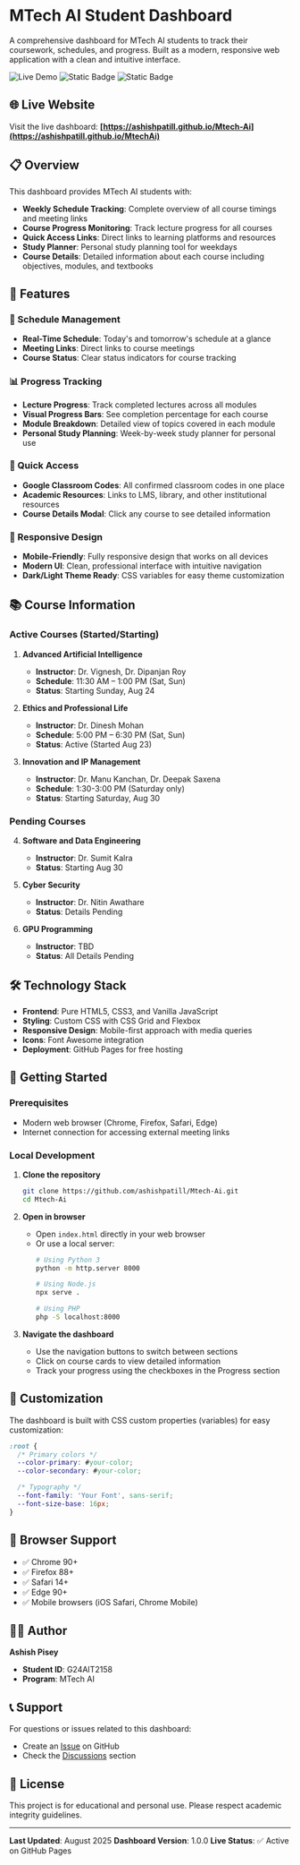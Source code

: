 # MTech AI Student Dashboard

A comprehensive dashboard for MTech AI students to track their coursework, schedules, and progress. Built as a modern, responsive web application with a clean and intuitive interface.

![Live Demo](https://img.shields.io/badge/Live-Demo-brightgreen)
![Static Badge](https://img.shields.io/badge/Status-Active-blue)
![Static Badge](https://img.shields.io/badge/Version-1.0.0-blue)

## 🌐 Live Website

Visit the live dashboard: **[https://ashishpatill.github.io/Mtech-Ai](https://ashishpatill.github.io/MtechAi)**

## 📋 Overview

This dashboard provides MTech AI students with:
- **Weekly Schedule Tracking**: Complete overview of all course timings and meeting links
- **Course Progress Monitoring**: Track lecture progress for all courses
- **Quick Access Links**: Direct links to learning platforms and resources
- **Study Planner**: Personal study planning tool for weekdays
- **Course Details**: Detailed information about each course including objectives, modules, and textbooks

## 🎯 Features

### 📅 Schedule Management
- **Real-Time Schedule**: Today's and tomorrow's schedule at a glance
- **Meeting Links**: Direct links to course meetings
- **Course Status**: Clear status indicators for course tracking

### 📊 Progress Tracking
- **Lecture Progress**: Track completed lectures across all modules
- **Visual Progress Bars**: See completion percentage for each course
- **Module Breakdown**: Detailed view of topics covered in each module
- **Personal Study Planning**: Week-by-week study planner for personal use

### 🔗 Quick Access
- **Google Classroom Codes**: All confirmed classroom codes in one place
- **Academic Resources**: Links to LMS, library, and other institutional resources
- **Course Details Modal**: Click any course to see detailed information

### 📱 Responsive Design
- **Mobile-Friendly**: Fully responsive design that works on all devices
- **Modern UI**: Clean, professional interface with intuitive navigation
- **Dark/Light Theme Ready**: CSS variables for easy theme customization

## 📚 Course Information

### Active Courses (Started/Starting)
1. **Advanced Artificial Intelligence**
   - **Instructor**: Dr. Vignesh, Dr. Dipanjan Roy
   - **Schedule**: 11:30 AM – 1:00 PM (Sat, Sun)
   - **Status**: Starting Sunday, Aug 24

2. **Ethics and Professional Life**
   - **Instructor**: Dr. Dinesh Mohan
   - **Schedule**: 5:00 PM – 6:30 PM (Sat, Sun)
   - **Status**: Active (Started Aug 23)

3. **Innovation and IP Management**
   - **Instructor**: Dr. Manu Kanchan, Dr. Deepak Saxena
   - **Schedule**: 1:30-3:00 PM (Saturday only)
   - **Status**: Starting Saturday, Aug 30

### Pending Courses
4. **Software and Data Engineering**
   - **Instructor**: Dr. Sumit Kalra
   - **Status**: Starting Aug 30

5. **Cyber Security**
   - **Instructor**: Dr. Nitin Awathare
   - **Status**: Details Pending

6. **GPU Programming**
   - **Instructor**: TBD
   - **Status**: All Details Pending

## 🛠️ Technology Stack

- **Frontend**: Pure HTML5, CSS3, and Vanilla JavaScript
- **Styling**: Custom CSS with CSS Grid and Flexbox
- **Responsive Design**: Mobile-first approach with media queries
- **Icons**: Font Awesome integration
- **Deployment**: GitHub Pages for free hosting



## 🚀 Getting Started

### Prerequisites
- Modern web browser (Chrome, Firefox, Safari, Edge)
- Internet connection for accessing external meeting links

### Local Development
1. **Clone the repository**
   ```bash
   git clone https://github.com/ashishpatill/Mtech-Ai.git
   cd Mtech-Ai
   ```

2. **Open in browser**
   - Open `index.html` directly in your web browser
   - Or use a local server:
     ```bash
     # Using Python 3
     python -m http.server 8000

     # Using Node.js
     npx serve .

     # Using PHP
     php -S localhost:8000
     ```

3. **Navigate the dashboard**
   - Use the navigation buttons to switch between sections
   - Click on course cards to view detailed information
   - Track your progress using the checkboxes in the Progress section

## 🎨 Customization

The dashboard is built with CSS custom properties (variables) for easy customization:

```css
:root {
  /* Primary colors */
  --color-primary: #your-color;
  --color-secondary: #your-color;

  /* Typography */
  --font-family: 'Your Font', sans-serif;
  --font-size-base: 16px;
}
```

## 📱 Browser Support

- ✅ Chrome 90+
- ✅ Firefox 88+
- ✅ Safari 14+
- ✅ Edge 90+
- ✅ Mobile browsers (iOS Safari, Chrome Mobile)





## 👨‍💻 Author

**Ashish Pisey**
- **Student ID**: G24AIT2158
- **Program**: MTech AI

## 📞 Support

For questions or issues related to this dashboard:
- Create an [Issue](https://github.com/ashishpatill/MtechAi/issues) on GitHub
- Check the [Discussions](https://github.com/ashishpatill/MtechAi/discussions) section

## 📜 License

This project is for educational and personal use. Please respect academic integrity guidelines.

---

**Last Updated**: August 2025
**Dashboard Version**: 1.0.0
**Live Status**: ✅ Active on GitHub Pages
